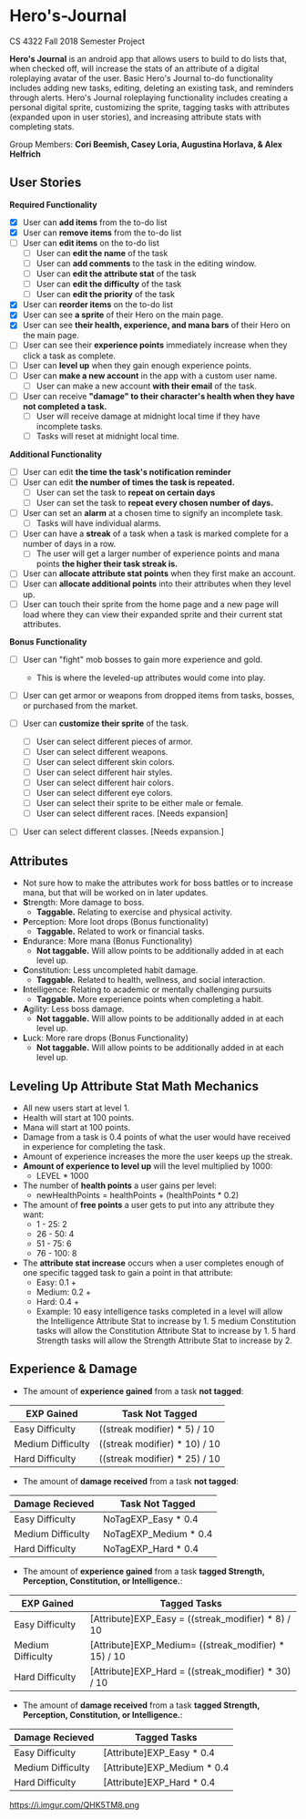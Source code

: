 # Hero's-Journal
CS 4322 Fall 2018 Semester Project

**Hero's Journal** is an android app that allows users to build to do lists that, when checked off, will increase the stats of an attribute of a digital roleplaying avatar of the user. Basic Hero's Journal to-do functionality includes adding new tasks, editing, deleting an existing task, and  reminders through alerts. Hero's Journal roleplaying functionality includes creating a personal digital sprite, customizing the sprite, tagging tasks with attributes (expanded upon in user stories), and increasing attribute stats with completing stats.

Group Members: **Cori Beemish, Casey Loria, Augustina Horlava, & Alex Helfrich**

## User Stories

**Required Functionality**
* [x] User can **add items** from the to-do list
* [X] User can **remove items** from the to-do list
* [ ] User can **edit items** on the to-do list
  * [ ] User can **edit the name** of the task
  * [ ] User can **add comments** to the task in the editing window.
  * [ ] User can **edit the attribute stat** of the task
  * [ ] User can **edit the difficulty** of the task
  * [ ] User can **edit the priority** of the task
* [x] User can **reorder items** on the to-do list
* [X] User can see **a sprite** of their Hero on the main page.
* [X] User can see **their health, experience, and mana bars** of their Hero on the main page.
* [ ] User can see their **experience points** immediately increase when they click a task as complete.
* [ ] User can **level up** when they gain enough experience points.
* [ ] User can **make a new account** in the app with a custom user name. 
  * [ ] User can make a new account **with their email** of the task.
* [ ] User can receive **"damage" to their character's health when they have not completed a task.**
  * [ ] User will receive damage at midnight local time if they have incomplete tasks.
  * [ ] Tasks will reset at midnight local time. 

**Additional Functionality**
* [ ] User can edit **the time the task's notification reminder**
* [ ] User can edit **the number of times the task is repeated.**
  * [ ] User can set the task to **repeat on certain days**
  * [ ] User can set the task to **repeat every chosen number of days.**
* [ ] User can set an **alarm** at a chosen time to signify an incomplete task.
  * [ ] Tasks will have individual alarms.
* [ ] User can have a **streak** of a task when a task is marked complete for a number of days in a row.
  * [ ] The user will get a larger number of experience points and mana points **the higher their task streak is.**
* [ ] User can **allocate attribute stat points** when they first make an account.
* [ ] User can **allocate additional points** into their attributes when they level up.
* [ ] User can touch their sprite from the home page and a new page will load where they can view their expanded sprite and their current stat attributes.

**Bonus Functionality**
* [ ] User can "fight" mob bosses to gain more experience and gold.
  * This is where the leveled-up attributes would come into play.
* [ ] User can get armor or weapons from dropped items from tasks, bosses, or purchased from the market. 
* [ ] User can **customize their sprite** of the task.
  * [ ] User can select different pieces of armor.
  * [ ] User can select different weapons.
  * [ ] User can select different skin colors.
  * [ ] User can select different hair styles.
  * [ ] User can select different hair colors.
  * [ ] User can select different eye colors.
  * [ ] User can select their sprite to be either male or female.
  * [ ] User can select different races. [Needs expansion]
* [ ] User can select different classes. [Needs expansion.]

 
## Attributes
* Not sure how to make the attributes work for boss battles or to increase mana, but that will be worked on in later updates.
* **S**trength: More damage to boss.
  * **Taggable.** Relating to exercise and physical activity.
* **P**erception: More loot drops (Bonus functionality)
  * **Taggable.** Related to work or financial tasks.
* **E**ndurance: More mana (Bonus Functionality)
  * **Not taggable.** Will allow points to be additionally added in at each level up.
* **C**onstitution: Less uncompleted habit damage.
  * **Taggable.** Related to health, wellness, and social interaction.
* **I**ntelligence: Relating to academic or mentally challenging pursuits
  * **Taggable.** More experience points when completing a habit.
* **A**gility: Less boss damage.
  * **Not taggable.** Will allow points to be additionally added in at each level up.
* **L**uck: More rare drops (Bonus Functionality)
  * **Not taggable.** Will allow points to be additionally added in at each level up.
  
## Leveling Up Attribute Stat Math Mechanics
* All new users start at level 1.
* Health will start at 100 points.
* Mana will start at 100 points.
* Damage from a task is 0.4 points of what the user would have received in experience for completing the task.
* Amount of experience increases the more the user keeps up the streak. 
* **Amount of experience to level up** will the level multiplied by 1000: 
  * LEVEL * 1000
* The number of **health points** a user gains per level:
  * newHealthPoints = healthPoints + (healthPoints * 0.2)
* The amount of **free points** a user gets to put into any attribute they want:
  * 1 - 25: 2
  * 26 - 50: 4
  * 51 - 75: 6
  * 76 - 100: 8
* The **attribute stat increase** occurs when a user completes enough of one specific tagged task to gain a point in that attribute:
  * Easy: 0.1 +
  * Medium: 0.2 +
  * Hard: 0.4 +
  * Example: 10 easy intelligence tasks completed in a level will allow the Intelligence Attribute Stat to increase by 1. 5 medium Constitution tasks will allow the Constitution Attribute Stat to increase by 1. 5 hard Strength tasks will allow the Strength Attribute Stat to increase by 2.
  
## Experience & Damage
* The amount of **experience gained** from a task **not tagged**:

EXP Gained | Task Not Tagged
------------ | -------------
Easy Difficulty | ((streak modifier) * 5) / 10
Medium Difficulty |  ((streak modifier) * 10) / 10
Hard Difficulty | ((streak modifier) * 25) / 10

* The amount of **damage received** from a task **not tagged**:

Damage Recieved | Task Not Tagged
------------ | -------------
Easy Difficulty| NoTagEXP_Easy * 0.4
Medium Difficulty| NoTagEXP_Medium * 0.4
Hard Difficulty| NoTagEXP_Hard * 0.4

* The amount of **experience gained** from a task **tagged Strength, Perception, Constitution, or Intelligence.**:

EXP Gained | Tagged Tasks
------------ | -------------
Easy Difficulty |  [Attribute]EXP_Easy = ((streak_modifier) * 8) / 10
Medium Difficulty |  [Attribute]EXP_Medium= ((streak_modifier) * 15) / 10
Hard Difficulty |  [Attribute]EXP_Hard = ((streak_modifier) * 30) / 10

* The amount of **damage received** from a task **tagged Strength, Perception, Constitution, or Intelligence.**:

Damage Recieved | Tagged Tasks
------------ | -------------
Easy Difficulty |  [Attribute]EXP_Easy * 0.4
Medium Difficulty | [Attribute]EXP_Medium * 0.4
Hard Difficulty | [Attribute]EXP_Hard * 0.4

https://i.imgur.com/QHK5TM8.png
